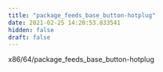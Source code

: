 ```yaml
---
title: "package_feeds_base_button-hotplug"
date: 2021-02-25 14:20:53.833541
hidden: false
draft: false
---
```


x86/64/package_feeds_base_button-hotplug

